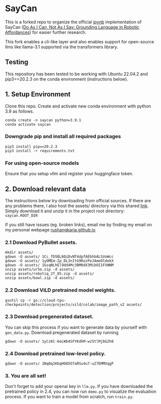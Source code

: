 # SayCan
This is a forked repo to organize the official [ipynb](https://github.com/google-research/google-research/tree/master/saycan) implementation of SayCan ([Do As I Can, Not As I Say: Grounding Language in Robotic Affordances](https://arxiv.org/abs/2204.01691)) for easier further research. 

This fork enables a cli-like layer and also enables support
for open-source llms like llama-3.1 supported via the transformers library.

## Testing
This repository has been tested to be working with Ubuntu 22.04.2 and
pip3==20.2.3 on the conda environment (instructions below).


## 1. Setup Environment

Clone this repo. Create and activate new conda environment with python 3.9 as
follows.
```
conda create -n saycan python=3.9.1
conda activate saycan
```

### Downgrade pip and install all required packages
```
pip3 install pip==20.2.3
pip3 install -r requirements.txt
```

### For using open-source models
Ensure that you setup vllm and register your huggingface token.

## 2. Download relevant data
The instructions below try downloading from official sources. If there are
any problems there, I also host the assets/ directory via this shared [link](https://arizonastateu-my.sharepoint.com/:u:/g/personal/rkaria_sundevils_asu_edu/Ea0EWvHawsxJgAQ5Zp-dVk8BqRGcds9B7onbQ--wu1OEVg?e=Hm9dZn).
Simply download it and unzip it in the project root directory: `saycan.ROOT_DIR`

If you still have issues (eg. broken links), email me by finding my email on
my personal webpage [rushangkaria.github.io](https://rushangkaria.github.io)

### 2.1 Download PyBullet assets.
```
mkdir assets/
gdown -O assets/ 1Cc_fDSBL6QiDvNT4dpfAEbhbALSVoWcc
gdown -O assets/ 1yOMEm-Zp_DL3nItG9RozPeJAmeOldekX
gdown -O assets/ 1GsqNLhEl9dd4Mc3BM0dX3MibOI1FVWNM
unzip assets/ur5e.zip -d assets/
unzip assets/robotiq_2f_85.zip -d assets/
unzip assets/bowl.zip -d assets/
```
### 2.2 Download ViLD pretrained model weights.
```
gsutil cp -r gs://cloud-tpu-checkpoints/detection/projects/vild/colab/image_path_v2 assets/
```

### 2.3 Download pregenerated dataset.
You can skip this process if you want to generate data by yourself with `gen_data.py`.
Download pregenerated dataset by running

```
gdown -O assets/ 1yCz6C-6eLWb4SFYKdkM-wz5tlMjbG2h8
```
### 2.4 Download pretrained low-level policy.
```
gdown -O assets/ 1Nq0q1KbqHOA5O7aRSu4u7-u27EMMXqgP
```

### 3. You are all set!
Don't forget to add your openai key in `llm.py`.
If you have downloaded the pretrained policy in 2.4, you can now run `demo.py` to visualize the evaluation process.
If you want to train a model from scratch, run `train.py`.
